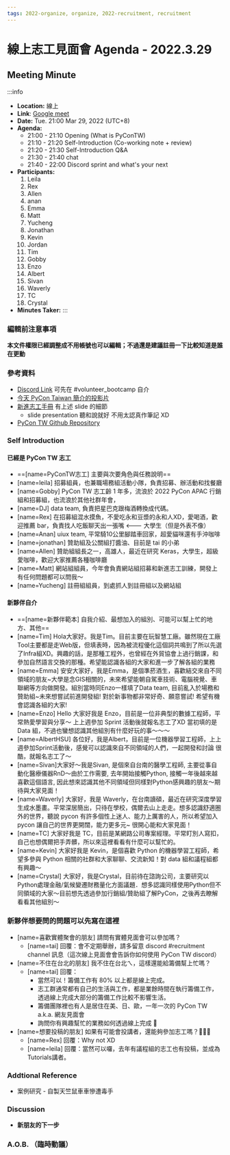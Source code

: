 ```yaml
---
tags: 2022-organize, organize, 2022-recruitment, recruitment
---
```


# 線上志工見面會 Agenda - 2022.3.29 
## Meeting Minute
:::info
- **Location:** 線上 
- **Link**: [Google meet](https://meet.google.com/awy-dzjo-qbp)
- **Date:** Tue. 21:00 Mar 29, 2022 (UTC+8)
- **Agenda:**
    - 21:00 - 21:10 Opening (What is PyConTW)
    - 21:10 - 21:20 Self-Introduction (Co-working note + review)
    - 21:20 - 21:30 Self-Introduction Q&A
    - 21:30 - 21:40 chat
    - 21:40 - 22:00 Discord sprint and what's your next
- **Participants:**
    1. Leila 
    2. Rex 
    3. Allen
    4. anan
    5. Emma
    6. Matt
    7. Yucheng
    8. Jonathan
    9. Kevin
    10. Jordan
    11. Tim 
    12. Gobby
    13. Enzo
    14. Albert
    15. Sivan
    16. Waverly
    17. TC
    18. Crystal
- **Minutes Taker:** 
:::

### 編輯前注意事項
**本文件權限已經調整成不用帳號也可以編輯；不過還是建議註冊一下比較知道是誰在更動**

### 參考資料
- [Discord Link](https://discord.gg/C5kRU6M7DW)  可先在 #volunteer_bootcamp 自介
- [今天 PyCon Taiwan 簡介的投影片](https://hackmd.io/@pycontw/rJqvYI7Du#/)
- [新進志工手冊](https://hackmd.io/noWJ7PvXQHqZ6YQ8offrzg) 有上述 slide 的細節
    - slide presentation 聽和說就好 不用太認真作筆記 XD
- [PyCon TW Github Repository](https://github.com/pycontw)

### Self Introduction
#### 已經是 PyCon TW 志工
- ==[name=PyConTW志工] 主要與次要角色與任務說明==
- [name=leila] 招募組員，也兼職場務組活動小隊，負責招募、辦活動和找餐廳
- [name=Gobby] PyCon TW 志工齡 1 年多，流浪於 2022 PyCon APAC 行銷組和招募組，也流浪於其他社群年會，
- [name=DJ] data team, 負責把星巴克跟梅酒轉換成代碼。
- [name=Rex] 在招募組混水摸魚，不愛吃永和豆漿的永和人XD，愛喝酒，歡迎推薦 bar，負責找人吃飯聊天出一張嘴 <--- 大學生（但是外表不像）
- [name=Anan] uiux team, 平常騎10公里腳踏車回家，超愛貓咪還有手沖咖啡
- [name=jonathan] 贊助組及公關組打醬油、目前是 tai 的小弟
- [name=Allen] 贊助組組長之一，高雄人，最近在研究 Keras，大學生，超級愛咖啡，歡迎大家推薦各種咖啡廳
- [name=Matt] 網站組組員，今年會負責網站組招募和新進志工訓練，開發上有任何問題都可以問我～
- [name=Yucheng] 註冊組組員，到處抓人到註冊組以及網站組

#### 新夥伴自介
- ==[name=新夥伴範本] 自我介紹、最想加入的組別、可能可以幫上忙的地方、其他==
- [name=Tim] Hola大家好。我是Tim。目前主要在玩智慧工廠。雖然現在工廠Tool主要都是走Web版，但填表時，因為被流程優化這個詞共鳴到了所以先選了Infra組XD。興趣的話，是那種工程外，也曾經在外貿協會上過行銷課，和參加自然語言交換的那種。希望能認識各組的大家和進一步了解各組的業務
- [name=Emma]  安安大家好，我是Emma，是個準菸酒生，喜歡結交來自不同領域的朋友~大學是念GIS相關的，未來希望能朝自駕車技術、電腦視覺、車聯網等方向做開發。組別當時同Enzo一樣填了Data team, 目前亂入於場務和贊助組~未來想嘗試前進開發組! 對於新事物都非常好奇、願意嘗試! 希望有機會認識各組的大家! 
- [name=Enzo] Hello 大家好我是 Enzo，目前是一位非典型的數據工程師，平常熱愛學習與分享～ 上上週參加 Sprint 活動後就報名志工了XD 當初填的是 Data 組，不過也蠻想認識其他組別有什麼好玩的事～～～
- [name=AlbertHSU] 各位好，我是Albert，目前是一位機器學習工程師，上上週參加Sprint活動後，感覺可以認識來自不同領域的人們，一起開發和討論 很酷，就報名志工了～ 
- [name=Sivan]大家好～我是Sivan, 是個來自台南的醫學工程師, 主要從事自動化醫療儀器RnD～由於工作需要, 去年開始接觸Python, 接觸一年後越來越喜歡這個語言, 因此想來認識其他不同領域但同樣對Python感興趣的朋友～期待與大家見面！
- [name=Waverly] 大家好，我是 Waverly，在台南讀碩，最近在研究深度學習生成水墨畫。平常深居簡出，只待在學校，偶爾去山上走走。想多認識舒適圈外的世界，聽說 pycon 有許多個性上迷人、能力上厲害的人，所以希望加入 pycon 讓自己的世界更開闊，能力更多元~ 很開心能和大家見面！
- [name=TC] 大家好我是 TC，目前是某網路公司專案經理。平常盯別人寫扣，自己也想偶爾把手弄髒，所以來這裡看看有什麼可以幫忙的。
- [name=Kevin] 大家好我是 Kevin，是個喜歡 Python 的機器學習工程師，希望多參與 Python 相關的社群和大家聊聊、交流新知！對 data 組和議程組都有興趣～
- [name=Crystal] 大家好，我是Crystal，目前待在諮詢公司，主要研究以Python處理金融/氣候變遷財務量化方面議題．想多認識同樣使用Python但不同領域的大家～目前想先透過參加行銷組/贊助組了解PyCon，之後再去瞭解看看其他組別～


### 新夥伴想要問的問題可以先寫在這裡
- [name=喜歡實體聚會的朋友] 請問有實體見面會可以參加嗎？
    - [name=tai] 回覆：會不定期舉辦，請多留意 discord #recruitment channel 訊息（這次線上見面會會告訴你如何使用 PyCon TW discord）
- [name=不住在台北的朋友] 我不住在台北ㄟ，這樣還能給籌備幫上忙嗎？
    - [name=tai] 回覆：
        - 當然可以！籌備工作有 80% 以上都是線上完成。
        - 志工群通常都有自己的生活與工作，都是業餘時間在執行籌備工作，透過線上完成大部分的籌備工作比較不影響生活。
        - 籌備團隊裡也有人是居住在美、日、歐，一年一次的 PyCon TW a.k.a. 網友見面會
        - 詢問你有興趣幫忙的業務如何透過線上完成 💪
- [name=想要投稿的朋友] 如果有可能會投講者，還能夠參加志工嗎？💪💪💪
    - [name=Rex] 回覆：Why not XD
    - [name=leila] 回覆：當然可以囉，去年有議程組的志工也有投稿，並成為Tutorials講者。

### Addtional Reference
- 案例研究 - 自製天竺鼠車車慘遭毒手


### Discussion
- **新朋友的下一步**


### A.O.B. （臨時動議）




